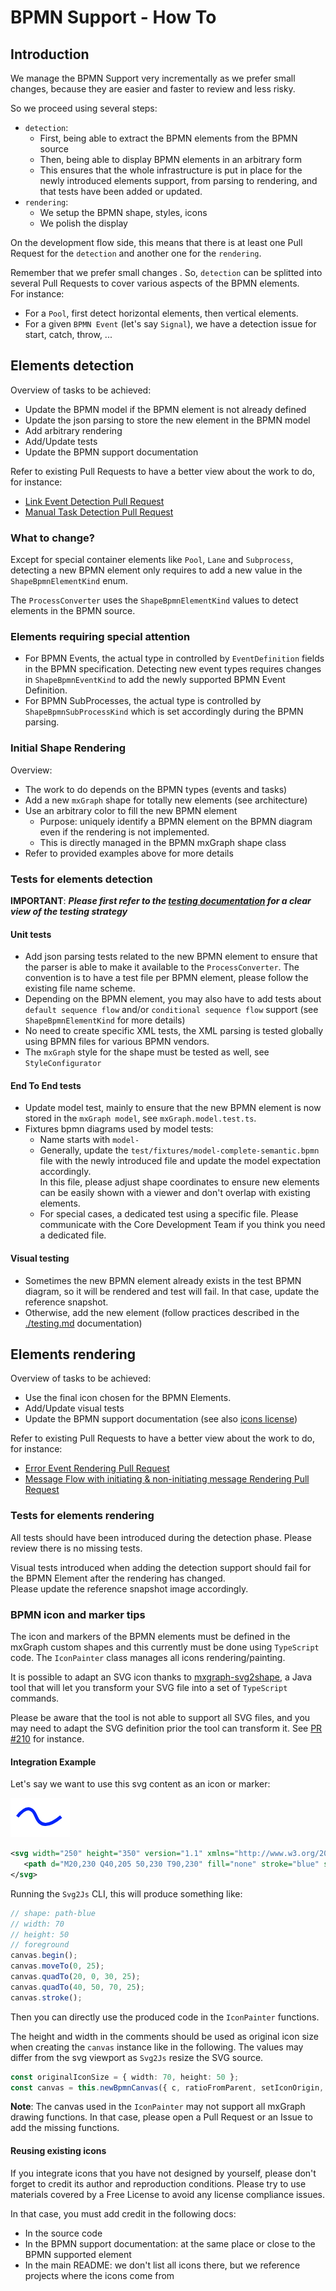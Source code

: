 # BPMN Support - How To

## Introduction

We manage the BPMN Support very incrementally as we prefer small changes, because they are easier and faster to review
and less risky.

So we proceed using several steps:
- `detection`:
  - First, being able to extract the BPMN elements from the BPMN source
  - Then, being able to display BPMN elements in an arbitrary form
  - This ensures that the whole infrastructure is put in place for the newly introduced elements support, from parsing to rendering,
  and that tests have been added or updated.
- `rendering`: 
  - We setup the BPMN shape, styles, icons 
  - We polish the display

On the development flow side, this means that there is at least one Pull Request for the `detection` and another one for the `rendering`.

Remember that we prefer small changes . So, `detection` can be splitted into several Pull Requests to cover
various aspects of the BPMN elements. \
For instance:
- For a `Pool`, first detect horizontal elements, then vertical elements.
- For a given `BPMN Event` (let's say `Signal`), we have a detection issue for start, catch, throw, ...



## Elements detection

Overview of tasks to be achieved:
* Update the BPMN model if the BPMN element is not already defined
* Update the json parsing to store the new element in the BPMN model
* Add arbitrary rendering
* Add/Update tests
* Update the BPMN support documentation

Refer to existing Pull Requests to have a better view about the work to do, for instance:
- [Link Event Detection Pull Request](https://github.com/process-analytics/bpmn-visualization-js/pull/501/files)
- [Manual Task Detection Pull Request](https://github.com/process-analytics/bpmn-visualization-js/pull/582/files)


### What to change?

Except for special container elements like `Pool`, `Lane` and `Subprocess`, detecting a new BPMN element only requires to
add a new value in the `ShapeBpmnElementKind` enum.

The `ProcessConverter` uses the `ShapeBpmnElementKind` values to detect elements in the BPMN source.

### Elements requiring special attention 

- For BPMN Events, the actual type in controlled by `EventDefinition` fields in the BPMN specification. Detecting new event
types requires changes in `ShapeBpmnEventKind` to add the newly supported BPMN Event Definition.
- For BPMN SubProcesses, the actual type is controlled by `ShapeBpmnSubProcessKind` which is set accordingly during the BPMN parsing.

### Initial Shape Rendering

Overview:
* The work to do depends on the BPMN types (events and tasks)
* Add a new `mxGraph` shape for totally new elements (see architecture)
* Use an arbitrary color to fill the new BPMN element
  * Purpose: uniquely identify a BPMN element on the BPMN diagram even if the rendering is not implemented.
  * This is directly managed in the BPMN mxGraph shape class
* Refer to provided examples above for more details


### Tests for elements detection 

**IMPORTANT**: **_Please first refer to the [testing documentation](testing.md) for a clear view of the testing strategy_** 


#### Unit tests

* Add json parsing tests related to the new BPMN element to ensure that the parser is able to make it available to the
`ProcessConverter`. The convention is to have a test file per BPMN element, please follow the existing file name scheme.
* Depending on the BPMN element, you may also have to add tests about `default sequence flow` and/or `conditional sequence
flow` support (see `ShapeBpmnElementKind` for more details)
* No need to create specific XML tests, the XML parsing is tested globally using BPMN files for various BPMN vendors.
* The `mxGraph` style for the shape must be tested as well, see `StyleConfigurator`

#### End To End tests

* Update model test, mainly to ensure that the new BPMN element is now stored in the `mxGraph model`, see `mxGraph.model.test.ts`.
* Fixtures bpmn diagrams used by model tests:
  * Name starts with `model-`
  * Generally, update the `test/fixtures/model-complete-semantic.bpmn` file with the newly introduced file and update the model expectation accordingly. \
  In this file, please adjust shape coordinates to ensure new elements can be easily shown with a viewer and don't overlap with existing elements.
  * For special cases, a dedicated test using a specific file. Please communicate with the Core Development Team if you think you need a dedicated file.


#### Visual testing

* Sometimes the new BPMN element already exists in the test BPMN diagram, so it will be rendered and test will fail. In that case, update the reference snapshot.
* Otherwise, add the new element (follow practices described in the [./testing.md](testing) documentation)


## Elements rendering

Overview of tasks to be achieved:
- Use the final icon chosen for the BPMN Elements.
- Add/Update visual tests
- Update the BPMN support documentation (see also [icons license](#icons-license))

Refer to existing Pull Requests to have a better view about the work to do, for instance:
- [Error Event Rendering Pull Request](https://github.com/process-analytics/bpmn-visualization-js/pull/505/files)
- [Message Flow with initiating & non-initiating message Rendering Pull Request](https://github.com/process-analytics/bpmn-visualization-js/pull/569/files)


### Tests for elements rendering 

All tests should have been introduced during the detection phase. Please review there is no missing tests.

Visual tests introduced when adding the detection support should fail for the BPMN Element after the rendering has changed. \
Please update the reference snapshot image accordingly.


### BPMN icon and marker tips

The icon and markers of the BPMN elements must be defined in the mxGraph custom shapes and this currently must be done using
`TypeScript` code. The `IconPainter` class manages all icons rendering/painting.  

It is possible to adapt an SVG icon thanks to [mxgraph-svg2shape](https://github.com/process-analytics/mxgraph-svg2shape),
a Java tool that will let you transform your SVG file into a set of `TypeScript` commands.

Please be aware that the tool is not able to support all SVG files, and you may need to adapt the SVG definition prior the
tool can transform it. See [PR #210](https://github.com/process-analytics/bpmn-visualization-js/pull/210) for instance.


#### Integration Example

Let's say we want to use this svg content as an icon or marker:

![bpmn icon example](images/bpmn-icon-example.png)

 ```xml
<svg width="250" height="350" version="1.1" xmlns="http://www.w3.org/2000/svg">
    <path d="M20,230 Q40,205 50,230 T90,230" fill="none" stroke="blue" stroke-width="5"/>
</svg>
```

Running the `Svg2Js` CLI, this will produce something like:
```typescript
// shape: path-blue
// width: 70
// height: 50
// foreground
canvas.begin();
canvas.moveTo(0, 25);
canvas.quadTo(20, 0, 30, 25);
canvas.quadTo(40, 50, 70, 25);
canvas.stroke();
```

Then you can directly use the produced code in the `IconPainter` functions.

The height and width in the comments should be used as original icon size when creating the `canvas` instance like in
the following. The values may differ from the svg viewport as `Svg2Js` resize the SVG source.
```typescript
const originalIconSize = { width: 70, height: 50 };
const canvas = this.newBpmnCanvas({ c, ratioFromParent, setIconOrigin, shape, icon }, originalIconSize);
```

**Note**: The canvas used in the `IconPainter` may not support all mxGraph drawing functions. In that case, please open
a Pull Request or an Issue to add the missing functions. 


#### <a name="icons-license"></a> Reusing existing icons

If you integrate icons that you have not designed by yourself, please don't forget to credit its author and reproduction
conditions. Please try to use materials covered by a Free License to avoid any license compliance issues.

In that case, you must add credit in the following docs: 
- In the source code
- In the BPMN support documentation: at the same place or close to the BPMN supported element 
- In the main README: we don't list all icons there, but we reference projects where the icons come from
